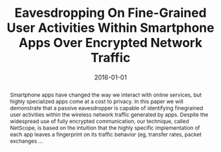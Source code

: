 ---
title: "Eavesdropping On Fine-Grained User Activities Within Smartphone Apps Over Encrypted Network Traffic"
abstract: "Smartphone apps have changed the way we interact with online services, but highly specialized apps come at a cost to privacy. In this paper we will demonstrate that a passive eavesdropper is capable of identifying finegrained user activities within the wireless network traffic generated by apps. Despite the widespread use of fully encrypted communication, our technique, called NetScope, is based on the intuition that the highly specific implementation of each app leaves a fingerprint on its traffic behavior (eg, transfer rates, packet exchanges …"
date: 2016-01-01
venue: "10th USENIX Workshop on Offensive Technologies, WOOT 16, Austin, TX, USA, August 8-9, 2016"
paperurl: https://www.usenix.org/conference/woot16/workshop-program/presentation/saltaformaggio
authors: "Brendan Saltaformaggio, Hongjun Choi, Kristen Johnson, Yonghwi Kwon, Qi Zhang, Xiangyu Zhang, Dongyan Xu and John Qian"
awards: ""
---